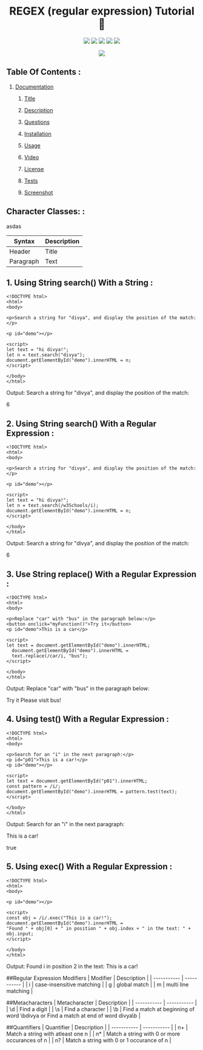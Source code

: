 
 
<h1 align="center">REGEX (regular expression) Tutorial👋</h1>

<p align="center">
    <img src="https://img.shields.io/github/repo-size/divyakrishnan15/regex_tutorial" />
    <img src="https://img.shields.io/github/languages/top/divyakrishnan15/regex_tutorial"  />
    <img src="https://img.shields.io/github/issues/divyakrishnan15/regex_tutorial" />
    <img src="https://img.shields.io/github/last-commit/divyakrishnan15/regex_tutorial" >
    <a href="https://github.com/divyakrishnan15"><img src="https://img.shields.io/github/followers/divyakrishnan15?style=social" target="_blank" /></a
</p>
  
<p align="center">
    <img src="https://img.shields.io/badge/regex"  />
</p>

 ## Table Of Contents : 
 1.  [Documentation](#documentation) 

        1.  [Title](#Title) 

        2.  [Description](#Description) 

        3.  [Questions](#Questions) 

        4.  [Installation](#Installation) 

        5.  [Usage](#Usage) 

        6.  [Video](#Video) 

        7.  [License](#License) 

        8. [Tests](#Tests) 

        9. [Screenshot](#screenshot) 
 
 ## Character Classes: :  
 <a name="Description"></a>
asdas

| Syntax      | Description |
| ----------- | ----------- |
| Header      | Title       |
| Paragraph   | Text        |



 ## 1. Using String search() With a String :  
 <a name="Installation"></a> 
```shell
<!DOCTYPE html>
<html>
<body>

<p>Search a string for "divya", and display the position of the match:</p>

<p id="demo"></p>

<script>
let text = "hi divya!"; 
let n = text.search("divya");
document.getElementById("demo").innerHTML = n;
</script>

</body>
</html>
```

Output:
Search a string for "divya", and display the position of the match:

6


 ## 2. Using String search() With a Regular Expression :  
 <a name="Installation"></a> 
```shell
<!DOCTYPE html>
<html>
<body>

<p>Search a string for "divya", and display the position of the match:</p>

<p id="demo"></p>

<script>
let text = "hi divya!"; 
let n = text.search(/w3Schools/i);
document.getElementById("demo").innerHTML = n;
</script>

</body>
</html>
```

Output:
Search a string for "divya", and display the position of the match:

6


 ## 3. Use String replace() With a Regular Expression :  
 <a name="Installation"></a> 
```shell
<!DOCTYPE html>
<html>
<body>

<p>Replace "car" with "bus" in the paragraph below:</p>
<button onclick="myFunction()">Try it</button>
<p id="demo">This is a car</p>

<script>
let text = document.getElementById("demo").innerHTML;
  document.getElementById("demo").innerHTML =
  text.replace(/car/i, "bus");
</script>

</body>
</html>
```

Output:
Replace "car" with "bus" in the paragraph below:

Try it
Please visit bus!

 ## 4. Using test() With a Regular Expression :  
 <a name="Installation"></a> 
```shell
<!DOCTYPE html>
<html>
<body>

<p>Search for an "i" in the next paragraph:</p>
<p id="p01">This is a car!</p>
<p id="demo"></p>

<script>
let text = document.getElementById("p01").innerHTML;
const pattern = /i/;
document.getElementById("demo").innerHTML = pattern.test(text);
</script>

</body>
</html>
```

Output:
Search for an "i" in the next paragraph:

This is a car!

true


 ## 5. Using exec() With a Regular Expression :  
 <a name="Installation"></a> 
```shell
<!DOCTYPE html>
<html>
<body>

<p id="demo"></p>

<script>
const obj = /i/.exec("This is a car!");
document.getElementById("demo").innerHTML =
"Found " + obj[0] + " in position " + obj.index + " in the text: " + obj.input;
</script>

</body>
</html>
```

Output:
Found i in position 2 in the text: This is a car!


##Regular Expression Modifiers
| Modifier      | Description |
| ----------- | ----------- |
| i      | case-insensitive matching       |
| g   | global match        |
| m   | multi line matching        |





##Metacharacters
| Metacharacter      | Description |
| ----------- | ----------- |
| \d     | Find a digit       |
| \s   | Find a character        |
| \b  | Find a match at beginning of word \bdivya or Find a match at end of word divya\b       |






##Quantifiers 
| Quantifier      | Description |
| ----------- | ----------- |
| n+     | Match a string with atleast one n  |
| n*   | Match a string with 0 or more occurances of n  |
| n?   | Match a string with 0 or 1 occurance of n   |
